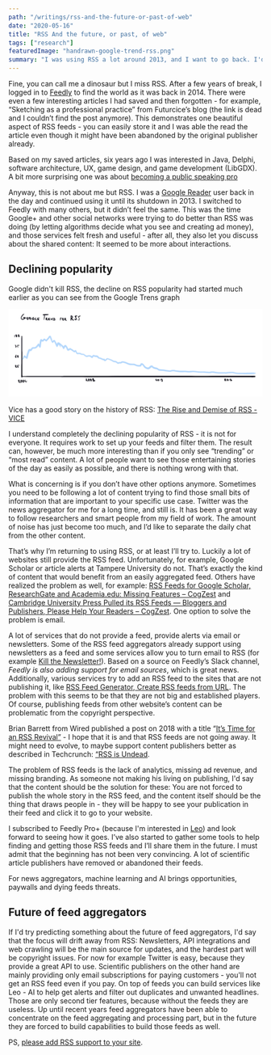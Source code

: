 ```yaml
---
path: "/writings/rss-and-the-future-or-past-of-web"
date: "2020-05-16"
title: "RSS And the future, or past, of web"
tags: ["research"]
featuredImage: "handrawn-google-trend-rss.png"
summary: "I was using RSS a lot around 2013, and I want to go back. I'd like to be more in control on what stories I see each day. At the same time I know the amount of items in RSS feeds can be intimidating, so I'm excited to try out new tools to combat information overload as well. I'm glad to see that RSS is not *dead*, even though I understand it probably should evolve as well. Feed aggregators must evolve as wee, because the very basis of their being is dissolving."
---
```


Fine, you can call me a dinosaur but I miss RSS. After a few years of break, I logged in to [Feedly](https://feedly.com/i/welcome) to find the world as it was back in 2014. There were even a few interesting articles I had saved and then forgotten - for example, “Sketching as a professional practice” from Futurcice’s blog (the link is dead and I couldn’t find the post anymore). This demonstrates one beautiful aspect of RSS feeds - you can easily store it and I was able the read the article even though it might have been abandoned by the original publisher already.

Based on my saved articles, six years ago I was interested in Java, Delphi, software architecture, UX, game design, and game development (LibGDX). A bit more surprising one was about [becoming a public speaking pro](https://googleblog.blogspot.com/2013/04/become-public-speaking-pro-learning-how.html?utm_source=feedburner&utm_medium=feed&utm_campaign=Feed:+blogspot/MKuf+(The+Keyword+%7C+Official+Google+Blog))

Anyway, this is not about me but RSS. I was a [Google Reader](https://en.wikipedia.org/wiki/Google_Reader) user back in the day and continued using it until its shutdown in 2013. I switched to Feedly with many others, but it didn’t feel the same. This was the time Google+ and other social networks were trying to do better than RSS was doing (by letting algorithms decide what you see and creating ad money), and those services felt fresh and useful - after all, they also let you discuss about the shared content: It seemed to be more about interactions.

## Declining popularity

Google didn't kill RSS, the decline on RSS popularity had started much earlier as you can see from the Google Trens graph

![Google Trend - RSS](handrawn-google-trend-rss.png "Google Trend - RSS")

Vice has a good story on the history of RSS: [The Rise and Demise of RSS - VICE](https://www.vice.com/en_us/article/a3mm4z/the-rise-and-demise-of-rss)

I understand completely the declining popularity of RSS - it is not for everyone. It requires work to set up your feeds and filter them. The result can, however, be much more interesting than if you only see “trending” or “most read” content. A lot of people want to see those entertaining stories of the day as easily as possible, and there is nothing wrong with that. 

What is concerning is if you don’t have other options anymore. Sometimes you need to be following a lot of content trying to find those small bits of information that are important to your specific use case. Twitter was the news aggregator for me for a long time, and still is. It has been a great way to follow researchers and smart people from my field of work. The amount of noise has just become too much, and I’d like to separate the daily chat from the other content.

That’s why I’m returning to using RSS, or at least I’ll try to. Luckily a lot of websites still provide the RSS feed. Unfortunately, for example, Google Scholar or article alerts at Tampere University do not. That’s exactly the kind of content that would benefit from an easily aggregated feed. Others have realized the problem as well, for example: [RSS Feeds for Google Scholar, ResearchGate and Academia.edu: Missing Features – CogZest](https://cogzest.com/2016/07/rss-feeds-for-google-scholar-researchgate-and-academia-edu/) and [Cambridge University Press Pulled its RSS Feeds — Bloggers and Publishers, Please Help Your Readers – CogZest](https://cogzest.com/2016/12/cambridge-university-press-pulled-its-rss-feeds). One option to solve the problem is email.

A lot of services that do not provide a feed, provide alerts via email or newsletters. Some of the RSS feed aggregators already support using newsletters as a feed and some services allow you to turn email to RSS (for example [Kill the Newsletter!](https://www.kill-the-newsletter.com)). Based on a source on Feedly’s Slack channel, *Feedly is also adding support for email sources*, which is great news. Additionally, various services try to add an RSS feed to the sites that are not publishing it, like [RSS Feed Generator, Create RSS feeds from URL](https://rss.app/). The problem with this seems to be that they are not big and established players. Of course, publishing feeds from other website’s content can be problematic from the copyright perspective. 

Brian Barrett from Wired published a post on 2018 with a title “[It’s Time for an RSS Revival”](https://www.wired.com/story/rss-readers-feedly-inoreader-old-reader/) - I hope that it is and that RSS feeds are not going away. It might need to evolve, to maybe support content publishers better as described in Techcrunch: [“RSS is Undead](https://techcrunch.com/2018/04/07/rss-is-undead/). 

The problem of RSS feeds is the lack of analytics, missing ad revenue, and missing branding. As someone not making his living on publishing, I'd say that the content should be the solution for these: You are not forced to publish the whole story in the RSS feed, and the content itself should be the thing that draws people in - they will be happy to see your publication in their feed and click it to go to your website.

I subscribed to Feedly Pro+ (because I'm interested in [Leo](https://blog.feedly.com/leo/)) and look forward to seeing how it goes. I’ve also started to gather some tools to help finding and getting those RSS feeds and I’ll share them in the future. I must admit that the beginning has not been very convincing. A lot of scientific article publishers have removed or abandoned their feeds. 

For news aggregators, machine learning and AI brings opportunities, paywalls and dying feeds threats.

## Future of feed aggregators

If I'd try predicting something about the future of feed aggregators, I'd say that the focus will drift away from RSS: Newsletters, API integrations and web crawling will be the main source for updates, and the hardest part will be copyright issues. For now for example Twitter is easy, because they provide a great API to use. Scientific publishers on the other hand are mainly providing only email subscriptions for paying customers - you'll not get an RSS feed even if you pay. On top of feeds you can build services like Leo - AI to help get alerts and filter out duplicates and unwanted headlines. Those are only second tier features, because without the feeds they are useless. Up until recent years feed aggregators have been able to concentrate on the feed aggregating and processing part, but in the future they are forced to build capabilities to build those feeds as well.

PS,  [please add RSS support to your site](https://kevq.uk/please-add-rss-support-to-your-site/).
